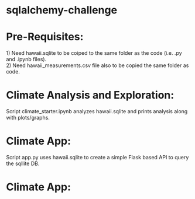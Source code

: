 # sqlalchemy-challenge

<h1> Pre-Requisites:<br> </h1>
    1) Need hawaii.sqlite to be coiped to the same folder as the code (i.e. .py and .ipynb files). <br>
    2) Need hawaii_measurements.csv file also to be copied the same folder as code.<br>
  
<h1> Climate Analysis and Exploration:<br></h1>
  Script climate_starter.ipynb analyzes hawaii.sqlite and prints analysis along with plots/graphs.<br>
 
 <h1> Climate App:<br></h1>
  Script app.py uses hawaii.sqlite to create a simple Flask based API to query the sqllite DB.<br>
  
  <h1> Climate App:<br></h1>
